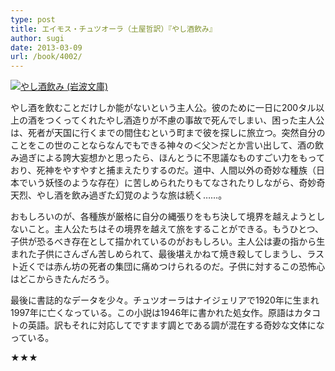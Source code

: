 ```yaml
---
type: post
title: エイモス・チュツオーラ（土屋哲訳）『やし酒飲み』
author: sugi
date: 2013-03-09
url: /book/4002/
---
```

<a href="http://www.amazon.co.jp/exec/obidos/ASIN/4003280113/chezsugi-22/ref=nosim/" onclick="_gaq.push(['_trackEvent', 'outbound-article', 'http://www.amazon.co.jp/exec/obidos/ASIN/4003280113/chezsugi-22/ref=nosim/', '']);" name="amazletlink" target="_blank"><img src="http://i0.wp.com/ecx.images-amazon.com/images/I/5152QBHZZZL._SL160_.jpg?w=660" alt="やし酒飲み (岩波文庫)" class="alignleft"  data-recalc-dims="1" /></a>

やし酒を飲むことだけしか能がないという主人公。彼のために一日に200タル以上の酒をつくってくれたやし酒造りが不慮の事故で死んでしまい、困った主人公は、死者が天国に行くまでの間住むという町まで彼を探しに旅立つ。突然自分のことをこの世のことならなんでもできる神々の＜父＞だとか言い出して、酒の飲み過ぎによる誇大妄想かと思ったら、ほんとうに不思議なものすごい力をもっており、死神をやすやすと捕まえたりするのだ。道中、人間以外の奇妙な種族（日本でいう妖怪のような存在）に苦しめられたりもてなされたりしながら、奇妙奇天烈、やし酒を飲み過ぎた幻覚のような旅は続く……。

おもしろいのが、各種族が厳格に自分の縄張りをもち決して境界を越えようとしないこと。主人公たちはその境界を越えて旅をすることができる。もうひとつ、子供が恐るべき存在として描かれているのがおもしろい。主人公は妻の指から生まれた子供にさんざん苦しめられて、最後堪えかねて焼き殺してしまうし、ラスト近くでは赤ん坊の死者の集団に痛めつけられるのだ。子供に対するこの恐怖心はどこからきたんだろう。

最後に書誌的なデータを少々。チュツオーラはナイジェリアで1920年に生まれ1997年に亡くなっている。この小説は1946年に書かれた処女作。原語はカタコトの英語。訳もそれに対応してですます調とである調が混在する奇妙な文体になっている。

★★★
